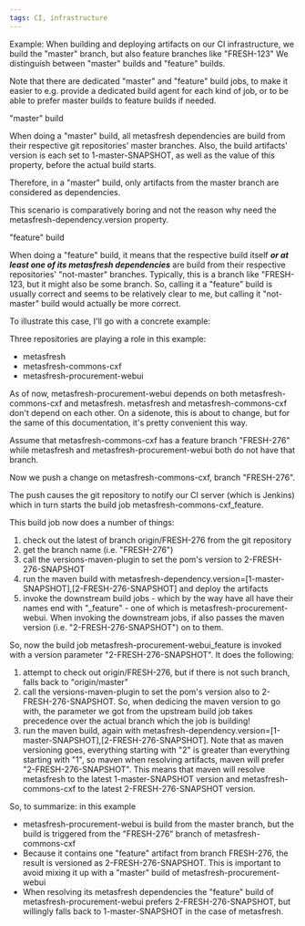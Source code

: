 ```yaml
---
tags: CI, infrastructure
---
```


Example:
When building and deploying artifacts on our CI infrastructure, we build the "master" branch, but also feature branches like "FRESH-123"
We distinguish between "master" builds and "feature" builds. 

Note that there are dedicated "master" and "feature" build jobs, to  make it easier to e.g. provide a dedicated build agent for each kind of job, or to be able to prefer master builds to feature builds if needed.

"master" build

When doing a "master" build, all metasfresh dependencies are build from their respective git repositories' master branches. 
Also, the build artifacts' version is each set to 1-master-SNAPSHOT, as well as the value of this property, before the actual build starts.

Therefore, in a "master" build, only artifacts from the master branch are considered as dependencies.

This scenario is comparatively boring and not the reason why need the metasfresh-dependency.version property.
 
"feature" build
 
When doing a "feature" build, it means that the respective build itself ***or at least one of its metasfresh dependencies*** are build from their respective repositories' "not-master" branches.
Typically, this is a branch like "FRESH-123, but it might also be some branch. 
So, calling it a "feature" build is usually correct and seems to be relatively clear to me, but calling it "not-master" build would actually be more correct. 
 
To illustrate this case, I'll go with a concrete example:

Three repositories are playing a role in this example:
* metasfresh
* metasfresh-commons-cxf
* metasfresh-procurement-webui

As of now, metasfresh-procurement-webui depends on both metasfresh-commons-cxf and metasfresh. 
metasfresh and metasfresh-commons-cxf don't depend on each other. On a sidenote, this is about to change, but for the same of this documentation, it's pretty convenient this way. 

Assume that metasfresh-commons-cxf has a feature branch "FRESH-276" while metasfresh and metasfresh-procurement-webui both do not have that branch.

Now we push a change on metasfresh-commons-cxf, branch "FRESH-276".

The push causes the git repository to notify our CI server (which is Jenkins) which in turn starts the build job metasfresh-commons-cxf_feature.

This build job now does a number of things:
1. check out the latest of branch origin/FRESH-276 from the git repository
1. get the branch name (i.e. "FRESH-276")
1. call the versions-maven-plugin to set the pom's version to 2-FRESH-276-SNAPSHOT
1. run the maven build with metasfresh-dependency.version=[1-master-SNAPSHOT],[2-FRESH-276-SNAPSHOT] and deploy the artifacts
1. invoke the downstream build jobs - which by the way have all have their names end with "_feature" - one of which is metasfresh-procurement-webui. 
When invoking the downstream jobs, if also passes the maven version (i.e. "2-FRESH-276-SNAPSHOT") on to them.

So, now the build job metasfresh-procurement-webui_feature is invoked with a version parameter "2-FRESH-276-SNAPSHOT". It does the following:
1. attempt to check out origin/FRESH-276, but if there is not such branch, falls back to "origin/master"
1. call the versions-maven-plugin to set the pom's version also to 2-FRESH-276-SNAPSHOT. 
So, when dedicing the maven version to go with, the parameter we got from the upstream build job takes precedence over the actual branch which the job is building!
1. run the maven build, again with metasfresh-dependency.version=[1-master-SNAPSHOT],[2-FRESH-276-SNAPSHOT]. 
Note that as maven versioning goes, everything starting with "2" is greater than everything starting with "1", so maven when resolving artifacts, maven will prefer "2-FRESH-276-SNAPSHOT".
This means that maven will resolve metasfresh to the latest 1-master-SNAPSHOT version and metasfresh-commons-cxf to the latest 2-FRESH-276-SNAPSHOT version.

So, to summarize: in this example
* metasfresh-procurement-webui is build from the master branch, but the build is triggered from the "FRESH-276" branch of metasfresh-commons-cxf
* Because it contains one "feature" artifact from branch FRESH-276, the result is versioned as 2-FRESH-276-SNAPSHOT. This is important to avoid mixing it up with a "master" build of metasfresh-procurement-webui  
* When resolving its metasfresh dependencies the "feature" build of metasfresh-procurement-webui prefers 2-FRESH-276-SNAPSHOT, but willingly falls back to 1-master-SNAPSHOT in the case of metasfresh.
